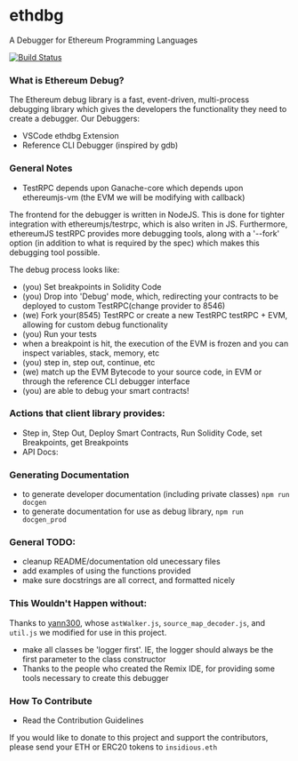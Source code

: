 # ethdbg
A Debugger for Ethereum Programming Languages

[![Build Status](https://travis-ci.com/InsidiousMind/ethdbg.svg?token=Cyz989enSen8PDapyqs5&branch=master)](https://travis-ci.com/InsidiousMind/ethdbg)
### What is Ethereum Debug?
The Ethereum debug library is a fast, event-driven, multi-process debugging library which gives the developers the functionality
they need to create a debugger.
Our Debuggers: 
- VSCode ethdbg Extension <Link to VSCode extension>
- Reference CLI Debugger (inspired by gdb) <Link To Reference Implementation>

### General Notes
- TestRPC depends upon Ganache-core which depends upon ethereumjs-vm (the EVM we will be modifying with callback)

The frontend for the debugger is written in NodeJS. This is done for tighter integration with ethereumjs/testrpc, which is also writen in JS. Furthermore, ethereumJS testRPC provides more debugging tools, along with a '--fork' option (in addition to what is required by the spec) which makes this debugging tool possible.


The debug process looks like:
- (you) Set breakpoints in Solidity Code
- (you) Drop into 'Debug' mode, which, redirecting your contracts to be deployed to custom TestRPC(change provider to 8546)
- (we) Fork your(8545) TestRPC or create a new TestRPC testRPC + EVM, allowing for custom debug functionality
- (you) Run your tests
- when a breakpoint is hit, the execution of the EVM is frozen and you can inspect variables, stack, memory, etc
- (you) step in, step out, continue, etc
- (we) match up the EVM Bytecode to your source code, in EVM or through the reference CLI debugger interface
- (you) are able to debug your smart contracts!

### Actions that client library provides:
- Step in, Step Out, Deploy Smart Contracts, Run Solidity Code, set Breakpoints, get Breakpoints
- API Docs: <Link To API Documentation>

### Generating Documentation
- to generate developer documentation (including private classes) `npm run docgen`
- to generate documentation for use as debug library, `npm run docgen_prod`


### General TODO:
- cleanup README/documentation old unecessary files
- add examples of using the functions provided
- make sure docstrings are all correct, and formatted nicely

### This Wouldn't Happen without:
Thanks to [yann300](https://github.com/yann300), whose `astWalker.js`,
`source_map_decoder.js`, and `util.js` we modified for use in this project.
- make all classes be 'logger first'. IE, the logger should always be the first parameter to the class constructor
- Thanks to the people who created the Remix IDE, for providing some tools necessary to create this debugger

### How To Contribute
- Read the Contribution Guidelines <Link to Contribution Guidelines Here>

If you would like to donate to this project and support the contributors,
please send your ETH or ERC20 tokens to `insidious.eth`

